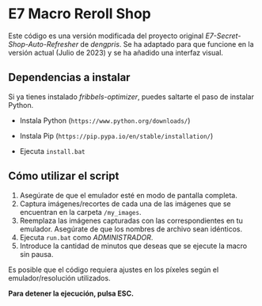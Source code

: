 # E7 Macro Reroll Shop

Este código es una versión modificada del proyecto original *E7-Secret-Shop-Auto-Refresher* de *dengpris*. Se ha adaptado para que funcione en la versión actual (Julio de 2023) y se ha añadido una interfaz visual.

## Dependencias a instalar

Si ya tienes instalado *fribbels-optimizer*, puedes saltarte el paso de instalar Python.

- Instala Python (`https://www.python.org/downloads/`)

- Instala Pip (`https://pip.pypa.io/en/stable/installation/`)

- Ejecuta `install.bat`

## Cómo utilizar el script
1. Asegúrate de que el emulador esté en modo de pantalla completa.
2. Captura imágenes/recortes de cada una de las imágenes que se encuentran en la carpeta `/my_images`.
3. Reemplaza las imágenes capturadas con las correspondientes en tu emulador. Asegúrate de que los nombres de archivo sean idénticos.
4. Ejecuta `run.bat` como *ADMINISTRADOR*.
5. Introduce la cantidad de minutos que deseas que se ejecute la macro sin pausa.

Es posible que el código requiera ajustes en los píxeles según el emulador/resolución utilizados.

**Para detener la ejecución, pulsa ESC.**

